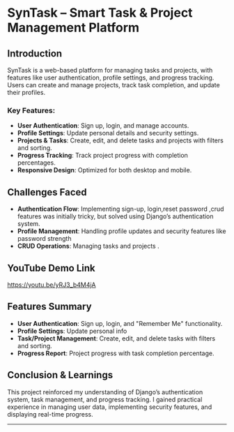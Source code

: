 # SynTask – Smart Task & Project Management Platform

## Introduction

SynTask is a web-based platform for managing tasks and projects, with features like user authentication, profile settings, and progress tracking. Users can create and manage projects, track task completion, and update their profiles.

### Key Features:
- **User Authentication**: Sign up, login, and manage accounts.
- **Profile Settings**: Update personal details and security settings.
- **Projects & Tasks**: Create, edit, and delete tasks and projects with filters and sorting.
- **Progress Tracking**: Track project progress with completion percentages.
- **Responsive Design**: Optimized for both desktop and mobile.

## Challenges Faced

- **Authentication Flow**: Implementing sign-up, login,reset password ,crud  features was initially tricky, but solved using Django’s authentication system.
- **Profile Management**: Handling profile updates and security features like password strength 
- **CRUD Operations**: Managing tasks and projects .


## YouTube Demo Link
https://youtu.be/yRJ3_b4M4jA

## Features Summary

- **User Authentication**: Sign up, login, and "Remember Me" functionality.
- **Profile Settings**: Update personal info
- **Task/Project Management**: Create, edit, and delete tasks with filters and sorting.
- **Progress Report**: Project progress with task completion percentage.

## Conclusion & Learnings

This project reinforced my understanding of Django’s authentication system, task management, and progress tracking. I gained practical experience in managing user data, implementing security features, and displaying real-time progress.

---
